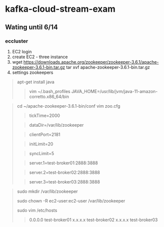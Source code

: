 # kafka-cloud-stream-exam

## Wating until 6/14

### eccluster

1. EC2 login
2. create EC2 - three instance
3. wget https://downloads.apache.org/zookeeper/zookeeper-3.6.1/apache-zookeeper-3.6.1-bin.tar.gz
  tar xvf apache-zookeeper-3.6.1-bin.tar.gz
4. settings zookeepers
> apt-get install java
> > vim ~/.bash_profiles
> > JAVA_HOME=/usr/lib/jvm/java-11-amazon-corretto.x86_64/bin

> cd ~/apache-zookeeper-3.6.1-bin/conf
> vim zoo.cfg
>
> > tickTime=2000
>
> > dataDir=/var/lib/zookeeper
>
> > clientPort=2181
>
> > initLimit=20
>
> > syncLimit=5
>
> > server.1=test-broker01:2888:3888
>
> > server.2=test-broker02:2888:3888
>
> > server.3=test-broker03:2888:3888

> sudo mkdir /var/lib/zookeeper
>
> sudo chown -R ec2-user:ec2-user /var/lib/zookeeper
>
> sudo vim /etc/hosts
>
> > 0.0.0.0 test-broker01
> > x.x.x.x test-broker02
> > x.x.x.x test-broker03

